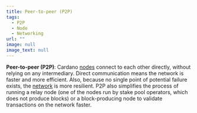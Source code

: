 ```yaml
---
title: Peer-to-peer (P2P)
tags:
  - P2P
  - Node
  - Networking
url: ""
image: null
image_text: null
---
```


**Peer-to-peer (P2P)**: Cardano [nodes](https://www.essentialcardano.io/glossary/node) connect to each other directly, without relying on any intermediary. Direct communication means the network is faster and more efficient. Also, because no single point of potential failure exists, the [network](https://www.essentialcardano.io/glossary/networking) is more resilient. P2P also simplifies the process of running a relay node (one of the nodes run by stake pool operators, which does not produce blocks) or a block-producing node to validate transactions on the network faster.
